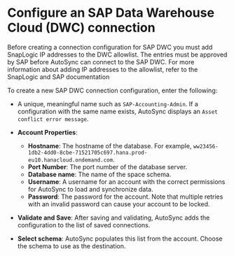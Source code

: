 # Configure an SAP Data Warehouse Cloud \(DWC\) connection

Before creating a connection configuration for SAP DWC you must add SnapLogic IP addresses to the DWC allowlist. The entries must be approved by SAP before AutoSync can connect to the SAP DWC. For more information about adding IP addresses to the allowlist, refer to the SnapLogic and SAP documentation

To create a new SAP DWC connection configuration, enter the following:

-   A unique, meaningful name such as `SAP-Accounting-Admin`. If a configuration with the same name exists, AutoSync displays an `Asset conflict error message`.
-   **Account Properties**:
    -   **Hostname**: The hostname of the database. For example, `ww23456-1db2-4dd0-8cbe-71521705c697.hana.prod-eu10.hanacloud.ondemand.com`.
    -   **Port Number**: The port number of the database server.
    -   **Database name**: The name of the space schema.
    -   **Username**: A username for an account with the correct permissions for AutoSync to load and synchronize data.
    -   **Password**: The password for the account. Note that multiple retries with an invalid password can cause your account to be locked.
-   **Validate and Save**: After saving and validating, AutoSync adds the configuration to the list of saved connections.

-   **Select schema**: AutoSync populates this list from the account. Choose the schema to use as the destination.


